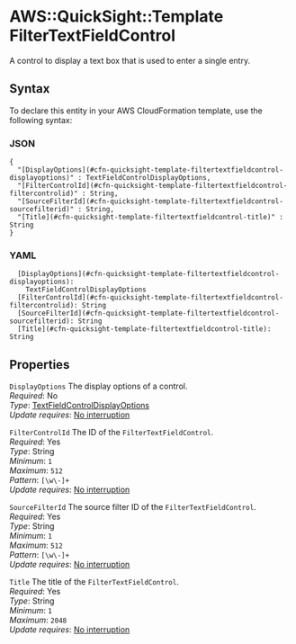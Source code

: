# AWS::QuickSight::Template FilterTextFieldControl<a name="aws-properties-quicksight-template-filtertextfieldcontrol"></a>

A control to display a text box that is used to enter a single entry\.

## Syntax<a name="aws-properties-quicksight-template-filtertextfieldcontrol-syntax"></a>

To declare this entity in your AWS CloudFormation template, use the following syntax:

### JSON<a name="aws-properties-quicksight-template-filtertextfieldcontrol-syntax.json"></a>

```
{
  "[DisplayOptions](#cfn-quicksight-template-filtertextfieldcontrol-displayoptions)" : TextFieldControlDisplayOptions,
  "[FilterControlId](#cfn-quicksight-template-filtertextfieldcontrol-filtercontrolid)" : String,
  "[SourceFilterId](#cfn-quicksight-template-filtertextfieldcontrol-sourcefilterid)" : String,
  "[Title](#cfn-quicksight-template-filtertextfieldcontrol-title)" : String
}
```

### YAML<a name="aws-properties-quicksight-template-filtertextfieldcontrol-syntax.yaml"></a>

```
  [DisplayOptions](#cfn-quicksight-template-filtertextfieldcontrol-displayoptions):
    TextFieldControlDisplayOptions
  [FilterControlId](#cfn-quicksight-template-filtertextfieldcontrol-filtercontrolid): String
  [SourceFilterId](#cfn-quicksight-template-filtertextfieldcontrol-sourcefilterid): String
  [Title](#cfn-quicksight-template-filtertextfieldcontrol-title): String
```

## Properties<a name="aws-properties-quicksight-template-filtertextfieldcontrol-properties"></a>

`DisplayOptions` <a name="cfn-quicksight-template-filtertextfieldcontrol-displayoptions"></a>
The display options of a control\.  
_Required_: No  
_Type_: [TextFieldControlDisplayOptions](aws-properties-quicksight-template-textfieldcontroldisplayoptions.md)  
_Update requires_: [No interruption](https://docs.aws.amazon.com/AWSCloudFormation/latest/UserGuide/using-cfn-updating-stacks-update-behaviors.html#update-no-interrupt)

`FilterControlId` <a name="cfn-quicksight-template-filtertextfieldcontrol-filtercontrolid"></a>
The ID of the `FilterTextFieldControl`\.  
_Required_: Yes  
_Type_: String  
_Minimum_: `1`  
_Maximum_: `512`  
_Pattern_: `[\w\-]+`  
_Update requires_: [No interruption](https://docs.aws.amazon.com/AWSCloudFormation/latest/UserGuide/using-cfn-updating-stacks-update-behaviors.html#update-no-interrupt)

`SourceFilterId` <a name="cfn-quicksight-template-filtertextfieldcontrol-sourcefilterid"></a>
The source filter ID of the `FilterTextFieldControl`\.  
_Required_: Yes  
_Type_: String  
_Minimum_: `1`  
_Maximum_: `512`  
_Pattern_: `[\w\-]+`  
_Update requires_: [No interruption](https://docs.aws.amazon.com/AWSCloudFormation/latest/UserGuide/using-cfn-updating-stacks-update-behaviors.html#update-no-interrupt)

`Title` <a name="cfn-quicksight-template-filtertextfieldcontrol-title"></a>
The title of the `FilterTextFieldControl`\.  
_Required_: Yes  
_Type_: String  
_Minimum_: `1`  
_Maximum_: `2048`  
_Update requires_: [No interruption](https://docs.aws.amazon.com/AWSCloudFormation/latest/UserGuide/using-cfn-updating-stacks-update-behaviors.html#update-no-interrupt)
